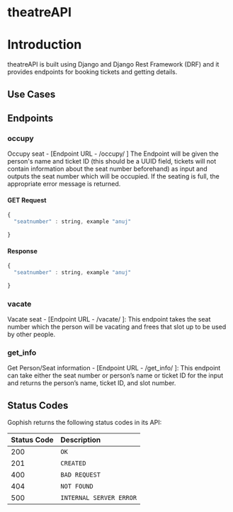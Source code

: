 # theatreAPI
# Introduction

theatreAPI is built using Django and Django Rest Framework (DRF) and it provides endpoints for booking tickets and getting details.

## Use Cases

## Endpoints

### occupy
Occupy seat - [Endpoint URL - /occupy/ ] The Endpoint will be given the person's name and ticket ID (this should be a UUID field, tickets will not contain information about the seat number beforehand) as input and outputs the seat number which will be occupied. If the seating is full, the appropriate error message is returned.

####  GET Request
```javascript
{
  "seatnumber" : string, example "anuj"
  
}
```

#### Response
```javascript
{
  "seatnumber" : string, example "anuj"
  
}
```

### vacate 
Vacate seat - [Endpoint URL - /vacate/ ]: This endpoint takes the seat number which the person will be vacating and frees that slot up to be used by other people.

### get_info

Get Person/Seat information - [Endpoint URL - /get_info/<NAME or SEATNUM or TICKETID> ]: This endpoint can take either the seat number or person’s name or ticket ID for the input and returns the person’s name, ticket ID, and slot number.



## Status Codes

Gophish returns the following status codes in its API:

| Status Code | Description |
| :--- | :--- |
| 200 | `OK` |
| 201 | `CREATED` |
| 400 | `BAD REQUEST` |
| 404 | `NOT FOUND` |
| 500 | `INTERNAL SERVER ERROR` |

